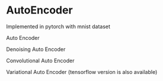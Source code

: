 # AutoEncoder

Implemented in pytorch with mnist dataset

Auto Encoder

Denoising Auto Encoder

Convolutional Auto Encoder

Variational Auto Encoder (tensorflow version is also available)
